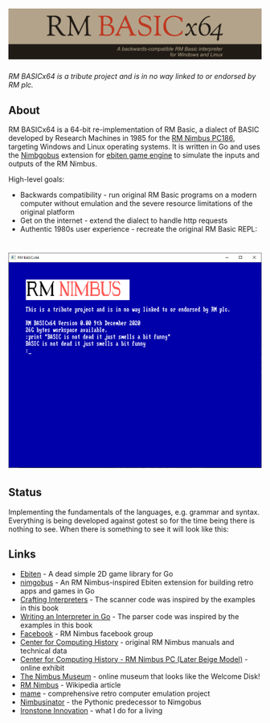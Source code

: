 # ![RM BASICx64](https://github.com/adamstimb/rmbasicx64/blob/main/docs/rmbasicx64BannerLarge.png)

_RM BASICx64 is a tribute project and is in no way linked to or endorsed by RM plc._

## About

RM BASICx64 is a 64-bit re-implementation of RM Basic, a dialect of BASIC developed by Research Machines in 1985 for the [RM Nimbus PC186](https://en.wikipedia.org/wiki/RM_Nimbus), targeting Windows and Linux operating systems.  It is written in Go and uses the [Nimbgobus](https://github.com/adamstimb/nimgobus) extension for [ebiten game engine](https://ebiten.org) to simulate the inputs and outputs of the RM Nimbus.

High-level goals:

- Backwards compatibility - run original RM Basic programs on a modern computer without emulation and the severe resource limitations of the original platform
- Get on the internet - extend the dialect to handle http requests
- Authentic 1980s user experience - recreate the original RM Basic REPL:

# ![editor](https://github.com/adamstimb/rmbasicx64/blob/main/docs/editor.png)

## Status

Implementing the fundamentals of the languages, e.g. grammar and syntax.  Everything is being developed against gotest so for the time being there is nothing to see.  When there is something to see it will look like this:

## Links

- [Ebiten](https://ebiten.org/) - A dead simple 2D game library for Go
- [nimgobus](https://github.com/adamstimb/nimgobus) - An RM Nimbus-inspired Ebiten extension for building retro apps and games in Go
- [Crafting Interpreters](https://craftinginterpreters.com/) - The scanner code was inspired by the examples in this book
- [Writing an Interpreter in Go](https://interpreterbook.com/) - The parser code was inspired by the examples in this book
- [Facebook](https://www.facebook.com/RMNimbus/) - RM Nimbus facebook group
- [Center for Computing History](http://www.computinghistory.org.uk/) - original RM Nimbus manuals and technical data
- [Center for Computing History - RM Nimbus PC (Later Beige Model)](http://www.computinghistory.org.uk/det/41537/RM-Nimbus-PC-(Later-Beige-Model)/) - online exhibit
- [The Nimbus Museum](https://thenimbus.co.uk/) - online museum that looks like the Welcome Disk!
- [RM Nimbus](https://en.wikipedia.org/wiki/RM_Nimbus) - Wikipedia article
- [mame](https://www.mamedev.org/) - comprehensive retro computer emulation project
- [Nimbusinator](https://github.com/adamstimb/nimbusinator) - the Pythonic predecessor to Nimgobus
- [Ironstone Innovation](https://ironstoneinnovation.eu) - what I do for a living